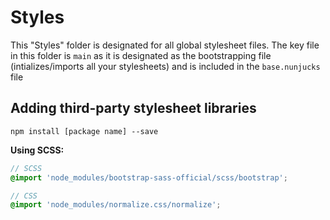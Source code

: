 # Styles

This "Styles" folder is designated for all global stylesheet files.
The key file in this folder is `main` as it is designated as the bootstrapping file (intializes/imports all your stylesheets) and is included in the `base.nunjucks` file

## Adding third-party stylesheet libraries

```
npm install [package name] --save
```

**Using SCSS:**

```scss
// SCSS
@import 'node_modules/bootstrap-sass-official/scss/bootstrap';

// CSS
@import 'node_modules/normalize.css/normalize';
```
